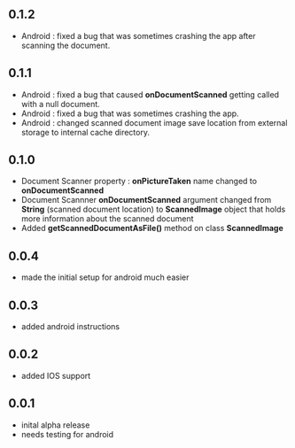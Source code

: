 ## 0.1.2

* Android : fixed a bug that was sometimes crashing the app after scanning the document.

## 0.1.1

* Android : fixed a bug that caused **onDocumentScanned** getting called with a null document.
* Android : fixed a bug that was sometimes crashing the app.
* Android : changed scanned document image save location from external storage to internal cache directory.

## 0.1.0

* Document Scanner property : **onPictureTaken** name changed to **onDocumentScanned**
* Document Scannner **onDocumentScanned** argument changed from **String** (scanned document location) to **ScannedImage** object that holds more information about the scanned document
* Added **getScannedDocumentAsFile()** method on class  **ScannedImage**  

## 0.0.4

* made the initial setup for android much easier

## 0.0.3

* added android instructions

## 0.0.2

* added IOS support

## 0.0.1

* inital alpha release
* needs testing for android

